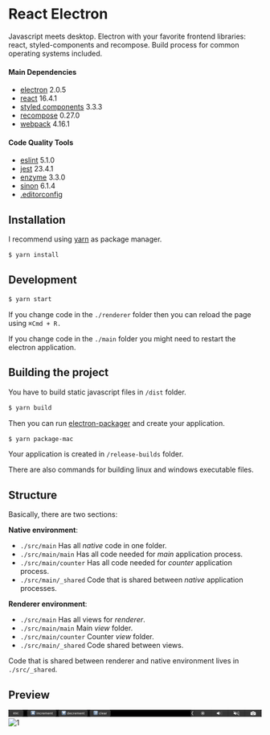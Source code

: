 # React Electron

 Javascript meets desktop. Electron with your favorite frontend libraries: react, styled-components and recompose. Build process for common operating systems included.

#### Main Dependencies

* [electron](https://github.com/electron/electron) 2.0.5
* [react](https://github.com/facebook/react) 16.4.1
* [styled components](https://github.com/styled-components/styled-components) 3.3.3
* [recompose](https://github.com/acdlite/recompose) 0.27.0
* [webpack](https://github.com/webpack/webpack) 4.16.1

#### Code Quality Tools

* [eslint](https://github.com/eslint/eslint) 5.1.0
* [jest](https://github.com/facebook/jest) 23.4.1
* [enzyme](https://github.com/airbnb/enzyme) 3.3.0
* [sinon](https://github.com/sinonjs/sinon) 6.1.4
* [.editorconfig](http://editorconfig.org/)

## Installation

 I recommend using [yarn](https://github.com/yarnpkg/yarn) as package manager.

 ```
$ yarn install
```

## Development

```bash
$ yarn start
```
 
 If you change code in the `./renderer` folder then you can reload the page using `⌘Cmd + R.`
 
 If you change code in the `./main` folder you might need to restart the electron application.
 

## Building the project

 You have to build static javascript files in `/dist` folder.

```bash
$ yarn build
```

 Then you can run [electron-packager](https://github.com/electron-userland/electron-packager) and create your application.

```bash
$ yarn package-mac
```
 
 Your application is created in `/release-builds` folder.
 
 There are also commands for building linux and windows executable files.

## Structure

Basically, there are two sections:

__Native environment__:

- `./src/main` Has all _native_ code in one folder.
- `./src/main/main` Has all code needed for _main_ application process.
- `./src/main/counter` Has all code needed for _counter_ application process.
- `./src/main/_shared` Code that is shared between _native_ application processes.

__Renderer environment__:

- `./src/main` Has all views for _renderer_.
- `./src/main/main` Main _view_ folder.
- `./src/main/counter` Counter _view_ folder.
- `./src/main/_shared` Code shared between views.

 Code that is shared between renderer and native environment lives in `./src/_shared`.

## Preview

![2](https://github.com/developer239/electron-react/blob/master/previewTouchbar.png?raw=true)
![1](https://github.com/developer239/electron-react/blob/master/preview.gif?raw=true)

